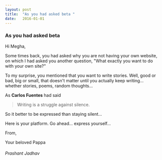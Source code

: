```yaml
---
layout: post
title:  "As you had asked beta "
date:   2016-01-01
---
```


### As you had asked beta

Hi Megha,

Some times back, you had asked why you are not having your own website, on which I had asked you another question, "What exactly you want to do with your own site?"

To my surprise, you mentioned that you want to write stories. Well, good or bad, big or small, that doesn't matter until you actually keep writing... whether stories, poems, random thoughts...

As **Carlos Fuentes** had said

<blockquote>Writing is a struggle against silence.</blockquote>

So it better to be expressed than staying silent...

Here is your platform. Go ahead... express yourself...

From,

Your beloved Pappa

###### Prashant Jadhav
